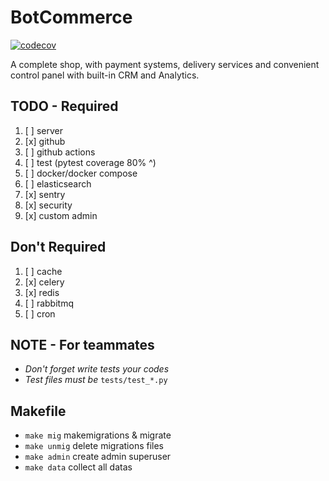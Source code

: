 # BotCommerce

[![codecov](https://codecov.io/gh/GaniyevUz/BotCommerce/branch/master/graph/badge.svg?token=IPVIFRXEMB)](https://codecov.io/gh/GaniyevUz/BotCommerce)

A complete shop, with payment systems, delivery services and convenient control panel with built-in CRM and Analytics.

## TODO - Required

1. [ ] server
2. [x] github
3. [ ] github actions
4. [ ] test (pytest coverage 80% ^)
5. [ ] docker/docker compose
6. [ ] elasticsearch
7. [x] sentry
8. [x] security
9. [x] custom admin

## Don't Required

1. [ ] cache
2. [x] celery
3. [x] redis
4. [ ] rabbitmq
5. [ ] cron

## NOTE - For teammates

- _Don't forget write tests your codes_
- _Test files must be_ `tests/test_*.py`

## Makefile
- ```make mig``` makemigrations & migrate 
- ```make unmig``` delete migrations files 
- ```make admin``` create admin superuser
- ```make data``` collect all datas
